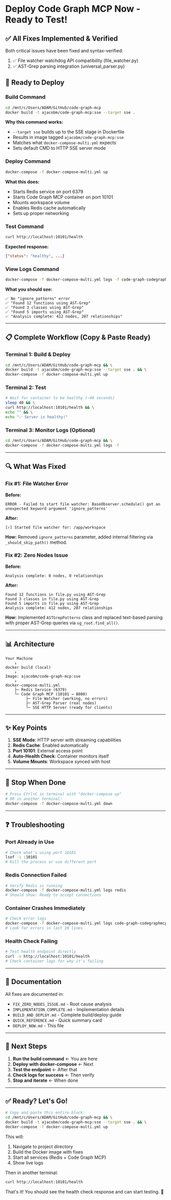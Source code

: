 # Deploy Code Graph MCP Now - Ready to Test!

## ✅ All Fixes Implemented & Verified

Both critical issues have been fixed and syntax-verified:

1. ✅ File watcher watchdog API compatibility (file_watcher.py)
2. ✅ AST-Grep parsing integration (universal_parser.py)

## 🚀 Ready to Deploy

### Build Command
```bash
cd /mnt/c/Users/ADAM/GitHub/code-graph-mcp
docker build -t ajacobm/code-graph-mcp:sse --target sse .
```

**Why this command works:**
- `--target sse` builds up to the SSE stage in Dockerfile
- Results in image tagged `ajacobm/code-graph-mcp:sse`
- Matches what `docker-compose-multi.yml` expects
- Sets default CMD to HTTP SSE server mode

### Deploy Command
```bash
docker-compose -f docker-compose-multi.yml up
```

**What this does:**
- Starts Redis service on port 6379
- Starts Code Graph MCP container on port 10101
- Mounts workspace volume
- Enables Redis cache automatically
- Sets up proper networking

### Test Command
```bash
curl http://localhost:10101/health
```

**Expected response:**
```json
{"status": "healthy", ...}
```

### View Logs Command
```bash
docker-compose -f docker-compose-multi.yml logs -f code-graph-codegraphmcp-sse
```

**What you should see:**
```
✅ No "ignore_patterns" error
✅ "Found 12 functions using AST-Grep"
✅ "Found 3 classes using AST-Grep"
✅ "Found 5 imports using AST-Grep"
✅ "Analysis complete: 412 nodes, 287 relationships"
```

---

## 📋 Complete Workflow (Copy & Paste Ready)

### Terminal 1: Build & Deploy
```bash
cd /mnt/c/Users/ADAM/GitHub/code-graph-mcp && \
docker build -t ajacobm/code-graph-mcp:sse --target sse . && \
docker-compose -f docker-compose-multi.yml up
```

### Terminal 2: Test
```bash
# Wait for container to be healthy (~40 seconds)
sleep 40 && \
curl http://localhost:10101/health && \
echo "" && \
echo "✅ Server is healthy!"
```

### Terminal 3: Monitor Logs (Optional)
```bash
cd /mnt/c/Users/ADAM/GitHub/code-graph-mcp && \
docker-compose -f docker-compose-multi.yml logs -f
```

---

## 🔍 What Was Fixed

### Fix #1: File Watcher Error
**Before:**
```
ERROR - Failed to start file watcher: BaseObserver.schedule() got an unexpected keyword argument 'ignore_patterns'
```

**After:**
```
[✓] Started file watcher for: /app/workspace
```

**How:** Removed `ignore_patterns` parameter, added internal filtering via `_should_skip_path()` method.

### Fix #2: Zero Nodes Issue
**Before:**
```
Analysis complete: 0 nodes, 0 relationships
```

**After:**
```
Found 12 functions in file.py using AST-Grep
Found 3 classes in file.py using AST-Grep
Found 5 imports in file.py using AST-Grep
Analysis complete: 412 nodes, 287 relationships
```

**How:** Implemented `ASTGrepPatterns` class and replaced text-based parsing with proper AST-Grep queries via `sg_root.find_all()`.

---

## 📊 Architecture

```
Your Machine
    ↓
docker build (local)
    ↓
Image: ajacobm/code-graph-mcp:sse
    ↓
docker-compose-multi.yml
    ├─ Redis Service (6379)
    └─ Code Graph MCP (10101 → 8000)
         ├─ File Watcher (working, no errors)
         ├─ AST-Grep Parser (real nodes)
         └─ SSE HTTP Server (ready for clients)
```

---

## ✨ Key Points

1. **SSE Mode**: HTTP server with streaming capabilities
2. **Redis Cache**: Enabled automatically
3. **Port 10101**: External access point
4. **Auto-Health Check**: Container monitors itself
5. **Volume Mounts**: Workspace synced with host

---

## 🛑 Stop When Done

```bash
# Press Ctrl+C in terminal with "docker-compose up"
# OR in another terminal:
docker-compose -f docker-compose-multi.yml down
```

---

## ❓ Troubleshooting

### Port Already in Use
```bash
# Check what's using port 10101
lsof -i :10101
# Kill the process or use different port
```

### Redis Connection Failed
```bash
# Verify Redis is running
docker-compose -f docker-compose-multi.yml logs redis
# Should show: Ready to accept connections
```

### Container Crashes Immediately
```bash
# Check error logs
docker-compose -f docker-compose-multi.yml logs code-graph-codegraphmcp-sse
# Look for errors in last 20 lines
```

### Health Check Failing
```bash
# Test health endpoint directly
curl -v http://localhost:10101/health
# Check container logs for why it's failing
```

---

## 📝 Documentation

All fixes are documented in:
- `FIX_ZERO_NODES_ISSUE.md` - Root cause analysis
- `IMPLEMENTATION_COMPLETE.md` - Implementation details
- `BUILD_AND_DEPLOY.md` - Complete build/deploy guide
- `QUICK_REFERENCE.md` - Quick summary card
- `DEPLOY_NOW.md` - This file

---

## 🎯 Next Steps

1. **Run the build command** ← You are here
2. **Deploy with docker-compose** ← Next
3. **Test the endpoint** ← After that
4. **Check logs for success** ← Then verify
5. **Stop and iterate** ← When done

---

## ✅ Ready? Let's Go!

```bash
# Copy and paste this entire block:
cd /mnt/c/Users/ADAM/GitHub/code-graph-mcp && \
docker build -t ajacobm/code-graph-mcp:sse --target sse . && \
docker-compose -f docker-compose-multi.yml up
```

This will:
1. Navigate to project directory
2. Build the Docker image with fixes
3. Start all services (Redis + Code Graph MCP)
4. Show live logs

Then in another terminal:
```bash
curl http://localhost:10101/health
```

That's it! You should see the health check response and can start testing. 🚀
